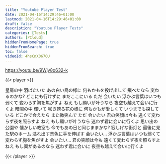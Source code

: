 ```yaml
---
title: "Youtube Player Test"
date: 2021-04-16T14:29:46+01:00
lastmod: 2021-04-16T14:29:46+01:00
draft: false
description: "Youtube Player Tests"
categories: [Tests]
authors: [PCloud]
hiddenFromHomePage: true
hiddenFromSearch: true
toc: false
videoId: 4hsCnX067OU
---
```


https://youtu.be/9Wjv8o632-k
<!--more-->

{{< player >}}

星屑の中 羽ばたいた あの白い鳥の様に
何もかもを投げ出して 飛べたなら 変わるのかな?
どこにも行けずに まだここにいる
ただ 会いたい
浮かぶ言葉はいつも弱くて 変わらず胸を焦がすよ
ねえ もし願いが叶うなら 夜空も越えて会いに行くよ
暗闇の中 輝いて 咲き誇る花の様に
何もかもが愛しくて いつまでも探している
どこかで会えたら また微笑んで
ただ 会いたい
君の笑顔は今も 遠くて変わらず夜を照らすよ
ねえ もし願いが叶うなら 迷わず君に会いに行くよ
思い出の公園や 懐かしい教室も
今でもあの日と同じままかな?
寂しげな街灯と 最後に見た駅のホーム
溢れ出す景色に手を伸ばす
会いたい…
浮かぶ言葉はいつも弱くて 変わらず胸を焦がすよ
会いたい…
君の笑顔は今も 遠くて変わらず夜を照らすよ
ねえ もし翼があるのなら 迷わず君に会いに
夜空も越えて会いに行くよ

{{< /player >}}

